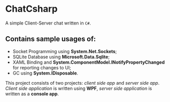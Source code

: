 # ChatCsharp 

A simple Client-Server chat written in `C#`.

## Contains sample usages of:

- Socket Programming using **System.Net.Sockets**;
- SQLite Database using **Microsoft.Data.Sqlite**; 
- XAML Binding and **System.ComponentModel.INotifyPropertyChanged** for reporting changes to UI; 
- GC using **System.IDisposable**. 

This project consists of two projects: *client side app* and *server side app*. 
*Client side application* is written using **WPF**, *server side application* is written as a **console app**. 
